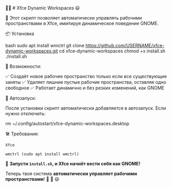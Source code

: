 🚀🎉 # Xfce Dynamic Workspaces 😃

💪 Этот скрипт позволяет автоматически управлять рабочими пространствами в Xfce, имитируя динамическое поведение GNOME. 

📦 Установка

bash
sudo apt install wmctrl
git clone https://github.com/USERNAME/xfce-dynamic-workspaces.git
cd xfce-dynamic-workspaces
chmod +x install.sh
./install.sh

🚀 Возможности:

✅ Создаёт новое рабочее пространство только если все существующие заняты 
✅ Удаляет лишние пустые рабочие пространства, оставляя одно свободное 
✅ Работает динамично и без резких изменений, как GNOME

🔄 Автозапуск:

После установки скрипт автоматически добавляется в автозапуск. Если нужно отключить:

rm ~/.config/autostart/xfce-dynamic-workspaces.desktop

🛠 Требования:

    Xfce

    wmctrl (sudo apt install wmctrl)
 
🔧 **Запусти `install.sh`, и Xfce начнёт вести себя как GNOME!**  

Теперь твоя система **автоматически управляет рабочими пространствами**! 🚀 💪 😃


